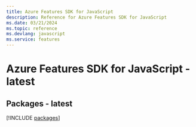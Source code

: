 ```yaml
---
title: Azure Features SDK for JavaScript
description: Reference for Azure Features SDK for JavaScript
ms.date: 03/21/2024
ms.topic: reference
ms.devlang: javascript
ms.service: features
---
```

# Azure Features SDK for JavaScript - latest
## Packages - latest
[!INCLUDE [packages](features-index.md)]